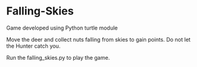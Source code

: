 # Falling-Skies
Game developed using Python turtle module

Move the deer and collect nuts falling from skies to gain points.
Do not let the Hunter catch you.

Run the falling_skies.py to play the game.
